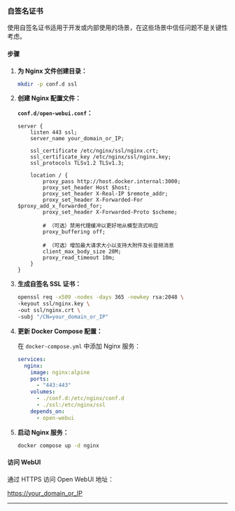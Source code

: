 ### 自签名证书


使用自签名证书适用于开发或内部使用的场景，在这些场景中信任问题不是关键性考虑。

#### 步骤

1. **为 Nginx 文件创建目录：**

    ```bash
    mkdir -p conf.d ssl
    ```

2. **创建 Nginx 配置文件：**

    **`conf.d/open-webui.conf`：**

    ```nginx
    server {
        listen 443 ssl;
        server_name your_domain_or_IP;

        ssl_certificate /etc/nginx/ssl/nginx.crt;
        ssl_certificate_key /etc/nginx/ssl/nginx.key;
        ssl_protocols TLSv1.2 TLSv1.3;

        location / {
            proxy_pass http://host.docker.internal:3000;
            proxy_set_header Host $host;
            proxy_set_header X-Real-IP $remote_addr;
            proxy_set_header X-Forwarded-For $proxy_add_x_forwarded_for;
            proxy_set_header X-Forwarded-Proto $scheme;

            # （可选）禁用代理缓冲以更好地从模型流式响应
            proxy_buffering off;

            # （可选）增加最大请求大小以支持大附件及长音频消息
            client_max_body_size 20M;
            proxy_read_timeout 10m;
        }
    }
    ```

3. **生成自签名 SSL 证书：**

    ```bash
    openssl req -x509 -nodes -days 365 -newkey rsa:2048 \
    -keyout ssl/nginx.key \
    -out ssl/nginx.crt \
    -subj "/CN=your_domain_or_IP"
    ```

4. **更新 Docker Compose 配置：**

    在 `docker-compose.yml` 中添加 Nginx 服务：

    ```yaml
    services:
      nginx:
        image: nginx:alpine
        ports:
          - "443:443"
        volumes:
          - ./conf.d:/etc/nginx/conf.d
          - ./ssl:/etc/nginx/ssl
        depends_on:
          - open-webui
    ```

5. **启动 Nginx 服务：**

    ```bash
    docker compose up -d nginx
    ```

#### 访问 WebUI

通过 HTTPS 访问 Open WebUI 地址：

[https://your_domain_or_IP](https://your_domain_or_IP)

---
